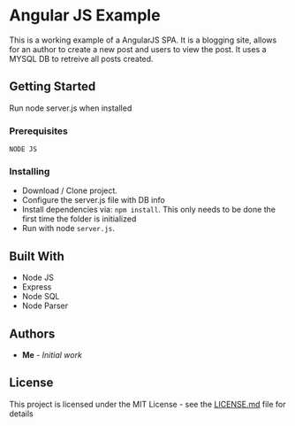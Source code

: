 # Angular JS Example

This is a working example of a AngularJS SPA.
It is a blogging site, allows for an author to create a new post and users to view the post.
It uses a MYSQL DB to retreive all posts created.

## Getting Started

Run node server.js when installed

### Prerequisites

```
NODE JS
```

### Installing

- Download / Clone project.
- Configure the server.js file with DB info
- Install dependencies via: `npm install`. This only needs to be done the first time the folder is initialized
- Run with node `server.js`.

## Built With

* Node JS
* Express
* Node SQL
* Node Parser

## Authors

* **Me** - *Initial work*

## License

This project is licensed under the MIT License - see the [LICENSE.md](LICENSE.md) file for details


